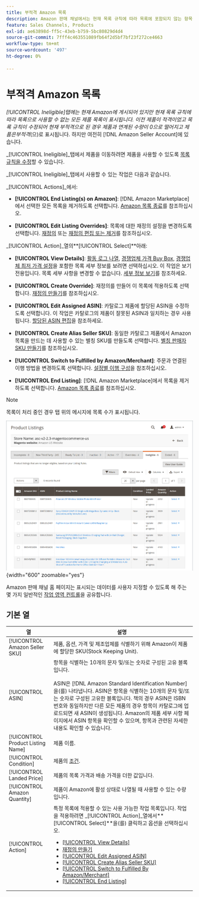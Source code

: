 ```yaml
---
title: 부적격 Amazon 목록
description: Amazon 판매 채널에서는 현재 목록 규칙에 따라 목록에 포함되지 않는 항목을 관리하는 데 도움이 되는 [!UICONTROL Ineligible] 탭을 제공합니다.
feature: Sales Channels, Products
exl-id: ae63898d-ff5c-43eb-b759-5bc80829d4d4
source-git-commit: 7fff4c463551089fb64f2d5bf7bf23f272ce4663
workflow-type: tm+mt
source-wordcount: '497'
ht-degree: 0%

---
```


# 부적격 Amazon 목록

_[!UICONTROL Ineligible]_탭에는 현재 Amazon에 게시되어 있지만 현재 목록 규칙에 따라 목록으로 사용할 수 없는 모든 제품 목록이 표시됩니다. 이전 제품이 적격이었고 목록 규칙이 수정되어 현재 부적격으로 된 경우 제품과 연계된 수량이 0으로 떨어지고 제품은_&#x200B;부적격&#x200B;_(으)로 표시됩니다. 하지만 여전히 [!DNL Amazon Seller Account]에 있습니다.

_[!UICONTROL Ineligible]_탭에서 제품을 이동하려면 제품을 사용할 수 있도록 [목록 규칙을 수정](./listing-rules.md)할 수 있습니다.

_[!UICONTROL Ineligible]_탭에서 사용할 수 있는 작업은 다음과 같습니다.

_[!UICONTROL Actions]_에서:

- **[!UICONTROL End Listing(s) on Amazon]**: [!DNL Amazon Marketplace]에서 선택한 모든 목록을 제거하도록 선택합니다. [Amazon 목록 종료](./end-listings-manually.md)를 참조하십시오.

- **[!UICONTROL Edit Listing Overrides]**: 목록에 대한 재정의 설정을 변경하도록 선택합니다. [재정의](./overrides.md) 또는 [재정의 편집 또는 제거](./creating-editing-overrides.md#edit-override-single-listing)를 참조하십시오.

_[!UICONTROL Action]_열의&#x200B;**[!UICONTROL Select]**아래:

- **[!UICONTROL View Details]**: [활동 로그 나열](./product-listing-details.md#listing-activity-log), [경쟁업체 가격 Buy Box](./product-listing-details.md#buy-box-competitor-pricing), [경쟁업체 최저 가격 설정](./product-listing-details.md#lowest-competitor-pricing)을 포함한 목록 세부 정보를 보려면 선택하십시오. 이 작업은 보기 전용입니다. 목록 세부 사항을 변경할 수 없습니다. [세부 정보 보기](./product-listing-details.md)를 참조하세요.

- **[!UICONTROL Create Override]**: 재정의를 만들어 이 목록에 적용하도록 선택합니다. [재정의 만들기](./creating-editing-overrides.md)를 참조하십시오.

- **[!UICONTROL Edit Assigned ASIN]**: 카탈로그 제품에 할당된 ASIN을 수정하도록 선택합니다. 이 작업은 카탈로그의 제품이 잘못된 ASIN과 일치하는 경우 사용됩니다. [할당된 ASIN 편집](./edit-assigned-asin.md)을 참조하세요.

- **[!UICONTROL Create Alias Seller SKU]**: 동일한 카탈로그 제품에서 Amazon 목록을 만드는 데 사용할 수 있는 별칭 SKU를 만들도록 선택합니다. [별칭 판매자 SKU 만들기](./create-alias-seller-sku.md)를 참조하십시오.

- **[!UICONTROL Switch to Fulfilled by Amazon/Merchant]**: 주문과 연결된 이행 방법을 변경하도록 선택합니다. [설정별 이행 구성](./fulfilled-by.md#configure-fulfilled-by-settings)을 참조하십시오.

- **[!UICONTROL End Listing]**: [!DNL Amazon Marketplace]에서 목록을 제거하도록 선택합니다. [Amazon 목록 종료](./end-listings-manually.md)를 참조하십시오.

>[!NOTE]
>목록이 처리 중인 경우 탭 위의 메시지에 목록 수가 표시됩니다.

![부적격 Amazon 목록](assets/amazon-ineligible-listings.png){width="600" zoomable="yes"}

Amazon 판매 채널 홈 페이지는 표시되는 데이터를 사용자 지정할 수 있도록 해 주는 몇 가지 일반적인 [작업 영역 컨트롤](./workspace-controls.md)을 공유합니다.

## 기본 열

| 열 | 설명 |
|-----------------------------------|------------------------------------------------------------------------------------------------------------------------------------------------------------------------------------------------------------------------------------------------------------------------------------------------------------------------------------------------------------------------------------------------------------------------------------------------------------------------------------------------------------------------------------------------------------------------------------------------------------------------------------------------------------------------|
| [!UICONTROL Amazon Seller SKU] | 제품, 옵션, 가격 및 제조업체를 식별하기 위해 Amazon이 제품에 할당한 SKU(Stock Keeping Unit). |
| [!UICONTROL ASIN] | 항목을 식별하는 10개의 문자 및/또는 숫자로 구성된 고유 블록입니다.<br><br>ASIN은 [!DNL Amazon Standard Identification Number]을(를) 나타냅니다. ASIN은 항목을 식별하는 10개의 문자 및/또는 숫자로 구성된 고유한 블록입니다. 책의 경우 ASIN은 ISBN 번호와 동일하지만 다른 모든 제품의 경우 항목이 카탈로그에 업로드되면 새 ASIN이 생성됩니다. Amazon의 제품 세부 사항 페이지에서 ASIN 항목을 확인할 수 있으며, 항목과 관련된 자세한 내용도 확인할 수 있습니다. |
| [!UICONTROL Product Listing Name] | 제품 이름. |
| [!UICONTROL Condition] | 제품의 [조건](./product-listing-condition.md). |
| [!UICONTROL Landed Price] | 제품의 목록 가격과 배송 가격을 더한 값입니다. |
| [!UICONTROL Amazon Quantity] | 제품이 Amazon에 활성 상태로 나열될 때 사용할 수 있는 수량입니다. |
| [!UICONTROL Action] | 특정 목록에 적용할 수 있는 사용 가능한 작업 목록입니다. 작업을 적용하려면 _[!UICONTROL Action]_열에서&#x200B;**[!UICONTROL Select]**을(를) 클릭하고 옵션을 선택하십시오.<ul><li>[[!UICONTROL View Details]](./product-listing-details.md)</li><li>[재정의 만들기](./creating-editing-overrides.md)</li><li>[[!UICONTROL Edit Assigned ASIN]](./edit-assigned-asin.md)</li><li>[[!UICONTROL Create Alias Seller SKU]](./create-alias-seller-sku.md#region-specific)</li><li>[[!UICONTROL Switch to Fulfilled By Amazon/Merchant]](./fulfilled-by.md#configure-fulfilled-by-settings)</li><li>[[!UICONTROL End Listing]](./end-listings-manually.md)</li></ul> |
